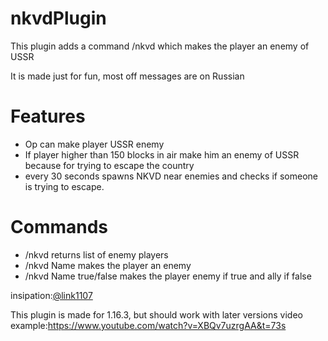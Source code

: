 # nkvdPlugin
This plugin adds a command /nkvd which makes the player an enemy of USSR 

It is made just for fun, most off messages are on Russian
# Features
* Op can make player USSR enemy
* If player higher than 150 blocks in air make him an enemy of USSR because for trying to escape the country
* every 30 seconds spawns NKVD near enemies and checks if someone is trying to escape.

# Commands
* /nkvd     returns list of enemy players
* /nkvd Name  makes the player an enemy
* /nkvd Name true/false  makes the player enemy if true and ally if false

insipation:[@link1107](https://www.github.com/link1107)

This plugin is made for 1.16.3, but should work with later versions
video example:https://www.youtube.com/watch?v=XBQv7uzrgAA&t=73s
